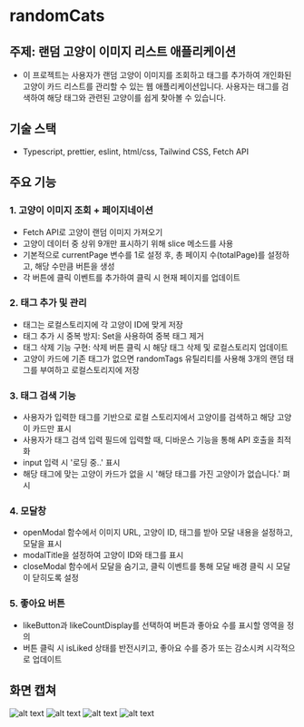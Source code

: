 # randomCats

## 주제: 랜덤 고양이 이미지 리스트 애플리케이션

- 이 프로젝트는 사용자가 랜덤 고양이 이미지를 조회하고 태그를 추가하여 개인화된 고양이 카드 리스트를 관리할 수 있는 웹 애플리케이션입니다. 사용자는 태그를 검색하여 해당 태그와 관련된 고양이를 쉽게 찾아볼 수 있습니다.

## 기술 스택

- Typescript, prettier, eslint, html/css, Tailwind CSS, Fetch API

## 주요 기능

### 1. 고양이 이미지 조회 + 페이지네이션

- Fetch API로 고양이 랜덤 이미지 가져오기
- 고양이 데이터 중 상위 9개만 표시하기 위해 slice 메소드를 사용
- 기본적으로 currentPage 변수를 1로 설정 후, 총 페이지 수(totalPage)를 설정하고, 해당 수만큼 버튼을 생성
- 각 버튼에 클릭 이벤트를 추가하여 클릭 시 현재 페이지를 업데이트

### 2. 태그 추가 및 관리

- 태그는 로컬스토리지에 각 고양이 ID에 맞게 저장
- 태그 추가 시 중복 방지: Set을 사용하여 중복 태그 제거
- 태그 삭제 기능 구현: 삭제 버튼 클릭 시 해당 태그 삭제 및 로컬스토리지 업데이트
- 고양이 카드에 기존 태그가 없으면 randomTags 유틸리티를 사용해 3개의 랜덤 태그를 부여하고 로컬스토리지에 저장

### 3. 태그 검색 기능

- 사용자가 입력한 태그를 기반으로 로컬 스토리지에서 고양이를 검색하고 해당 고양이 카드만 표시
- 사용자가 태그 검색 입력 필드에 입력할 때, 디바운스 기능을 통해 API 호출을 최적화
- input 입력 시 '로딩 중..' 표시
- 해당 태그에 맞는 고양이 카드가 없을 시 '해당 태그를 가진 고양이가 없습니다.' 펴시

### 4. 모달창

- openModal 함수에서 이미지 URL, 고양이 ID, 태그를 받아 모달 내용을 설정하고, 모달을 표시
- modalTitle을 설정하여 고양이 ID와 태그를 표시
- closeModal 함수에서 모달을 숨기고, 클릭 이벤트를 통해 모달 배경 클릭 시 모달이 닫히도록 설정

### 5. 좋아요 버튼

- likeButton과 likeCountDisplay를 선택하여 버튼과 좋아요 수를 표시할 영역을 정의
- 버튼 클릭 시 isLiked 상태를 반전시키고, 좋아요 수를 증가 또는 감소시켜 시각적으로 업데이트

## 화면 캡쳐

![alt text](image.png)
![alt text](image-1.png)
![alt text](image-2.png)
![alt text](image.png)
